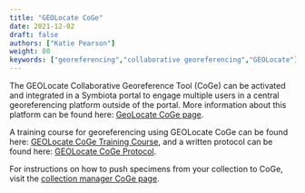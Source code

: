 ```yaml
---
title: "GEOLocate CoGe"
date: 2021-12-02
draft: false
authors: ["Katie Pearson"]
weight: 80
keywords: ["georeferencing","collaborative georeferencing","GEOLocate"]
---
```


The GEOLocate Collaborative Georeference Tool (CoGe) can be activated and integrated in a Symbiota portal to engage multiple users in a central georeferencing platform outside of the portal. More information about this platform can be found here: [GeoLocate CoGe page](https://coge.geo-locate.org/).

A training course for georeferencing using GEOLocate CoGe can be found here: [GEOLocate CoGe Training Course](https://www.capturingcaliforniasflowers.org/georeferencingcourse-coge.html), and a written protocol can be found here: [GEOLocate CoGe Protocol](https://www.capturingcaliforniasflowers.org/uploads/1/6/3/7/16372936/georeferencingincoge.docx).

For instructions on how to push specimens from your collection to CoGe, visit the [collection manager CoGe page](https://biokic.github.io/symbiota-docs/coll_manager/georeference/coge/).
